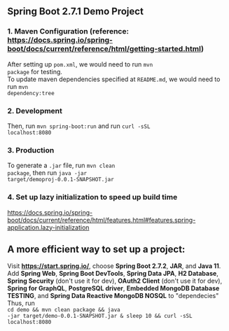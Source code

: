 ## Spring Boot 2.7.1 Demo Project
### 1. Maven Configuration (reference: <a>https://docs.spring.io/spring-boot/docs/current/reference/html/getting-started.html</a>)
After setting up <code>pom.xml</code>, we would need to run <code>mvn package</code> for testing.<br />
To update maven dependencies specified at <code>README.md</code>, we would need to run <code>mvn dependency:tree</code><br />
### 2. Development
Then, run <code>mvn spring-boot:run</code> and run <code>curl -sSL localhost:8080</code><br />
### 3. Production
To generate a <code>.jar</code> file, run <code>mvn clean package</code>, then run <code>java -jar target/demoproj-0.0.1-SNAPSHOT.jar</code>
### 4. Set up lazy initialization to speed up build time
<a>https://docs.spring.io/spring-boot/docs/current/reference/html/features.html#features.spring-application.lazy-initialization</a>

## A more efficient way to set up a project:
Visit <b>https://start.spring.io/</b>, choose <b>Spring Boot 2.7.2</b>, <b>JAR</b>, and <b>Java 11</b>. <br /> 
Add <b>Spring Web</b>, <b>Spring Boot DevTools</b>, <b>Spring Data JPA</b>, <b>H2 Database</b>, <b>Spring Security</b> (don't use it for dev), <b>OAuth2 Client</b> (don't use it for dev), <b>Spring for GraphQL</b>, <b>PostgreSQL driver</b>, <b>Embedded MongoDB Database TESTING</b>, and <b>Spring Data Reactive MongoDB NOSQL</b> to "dependecies"<br />
Thus, run <br /> 
<code>cd demo && mvn clean package && java -jar target/demo-0.0.1-SNAPSHOT.jar & 
sleep 10 && curl -sSL localhost:8080</code>
